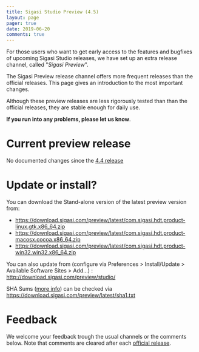 ```yaml
---
title: Sigasi Studio Preview (4.5)
layout: page
pager: true
date: 2019-06-20
comments: true
---
```


For those users who want to get early access to the features and bugfixes of upcoming Sigasi Studio releases, we have set up an extra release channel, called "*Sigasi Preview*".

The Sigasi Preview release channel offers more frequent releases than the official releases. This page gives an introduction to the most important changes.

Although these preview releases are less rigorously tested than than the official releases, they are stable enough for daily use.

**If you run into any problems, please let us know**.

# Current preview release

No documented changes since the [4.4 release](/releasenotes/sigasi-4.04)

# Update or install?

You can download the Stand-alone version of the latest preview version from:

* <https://download.sigasi.com/preview/latest/com.sigasi.hdt.product-linux.gtk.x86_64.zip>
* <https://download.sigasi.com/preview/latest/com.sigasi.hdt.product-macosx.cocoa.x86_64.zip>
* <https://download.sigasi.com/preview/latest/com.sigasi.hdt.product-win32.win32.x86_64.zip>

You can also update from (configure via Preferences > Install/Update > Available Software Sites > Add...) :
  http://download.sigasi.com/preview/studio/

SHA Sums ([more info](/faq#how-can-i-check-a-sha-sum)) can be checked via <https://download.sigasi.com/preview/latest/sha1.txt>

# Feedback

We welcome your feedback trough the usual channels or the comments below. Note that comments are cleared after each [official release](/releasenotes).


